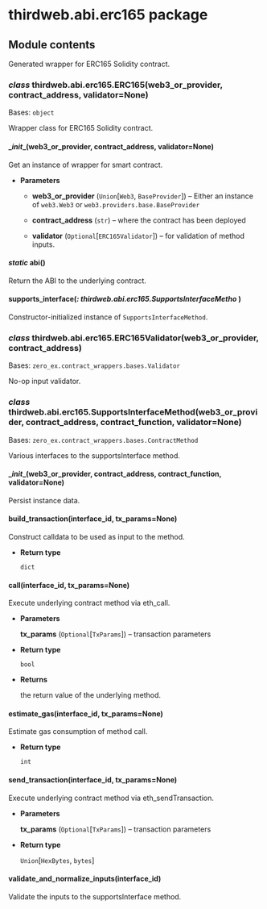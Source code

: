 # thirdweb.abi.erc165 package

## Module contents

Generated wrapper for ERC165 Solidity contract.


### _class_ thirdweb.abi.erc165.ERC165(web3_or_provider, contract_address, validator=None)
Bases: `object`

Wrapper class for ERC165 Solidity contract.


#### \__init__(web3_or_provider, contract_address, validator=None)
Get an instance of wrapper for smart contract.


* **Parameters**

    
    * **web3_or_provider** (`Union`[`Web3`, `BaseProvider`]) – Either an instance of `web3.Web3` or
    `web3.providers.base.BaseProvider`


    * **contract_address** (`str`) – where the contract has been deployed


    * **validator** (`Optional`[`ERC165Validator`]) – for validation of method inputs.



#### _static_ abi()
Return the ABI to the underlying contract.


#### supports_interface(_: thirdweb.abi.erc165.SupportsInterfaceMetho_ )
Constructor-initialized instance of
`SupportsInterfaceMethod`.


### _class_ thirdweb.abi.erc165.ERC165Validator(web3_or_provider, contract_address)
Bases: `zero_ex.contract_wrappers.bases.Validator`

No-op input validator.


### _class_ thirdweb.abi.erc165.SupportsInterfaceMethod(web3_or_provider, contract_address, contract_function, validator=None)
Bases: `zero_ex.contract_wrappers.bases.ContractMethod`

Various interfaces to the supportsInterface method.


#### \__init__(web3_or_provider, contract_address, contract_function, validator=None)
Persist instance data.


#### build_transaction(interface_id, tx_params=None)
Construct calldata to be used as input to the method.


* **Return type**

    `dict`



#### call(interface_id, tx_params=None)
Execute underlying contract method via eth_call.


* **Parameters**

    **tx_params** (`Optional`[`TxParams`]) – transaction parameters



* **Return type**

    `bool`



* **Returns**

    the return value of the underlying method.



#### estimate_gas(interface_id, tx_params=None)
Estimate gas consumption of method call.


* **Return type**

    `int`



#### send_transaction(interface_id, tx_params=None)
Execute underlying contract method via eth_sendTransaction.


* **Parameters**

    **tx_params** (`Optional`[`TxParams`]) – transaction parameters



* **Return type**

    `Union`[`HexBytes`, `bytes`]



#### validate_and_normalize_inputs(interface_id)
Validate the inputs to the supportsInterface method.
